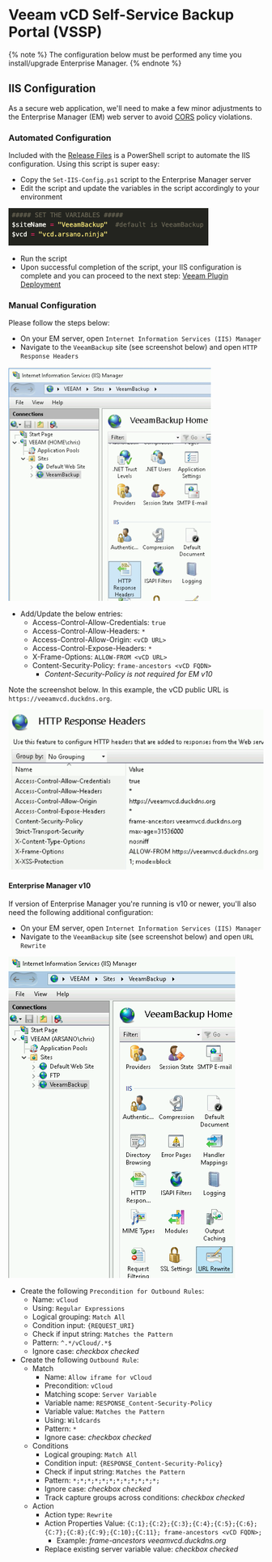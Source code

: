 # Veeam vCD Self-Service Backup Portal (VSSP)

{% note %}
The configuration below must be performed any time you install/upgrade Enterprise Manager.
{% endnote %}

## IIS Configuration

As a secure web application, we'll need to make a few minor adjustments to the Enterprise Manager (EM) web server to avoid [CORS](https://en.wikipedia.org/wiki/Cross-origin_resource_sharing) policy violations.

### Automated Configuration

Included with the [Release Files](https://github.com/VeeamHub/veeam-plugin-for-vcd/releases/latest) is a PowerShell script to automate the IIS configuration. Using this script is super easy:

* Copy the `Set-IIS-Config.ps1` script to the Enterprise Manager server
* Edit the script and update the variables in the script accordingly to your environment

![IIS Configuration Script](images/iis-configuration-script.png)

* Run the script
* Upon successful completion of the script, your IIS configuration is complete and you can proceed to the next step: [Veeam Plugin Deployment](plugin-deployment-methods.html)

### Manual Configuration

Please follow the steps below:

* On your EM server, open `Internet Information Services (IIS) Manager`
* Navigate to the `VeeamBackup` site (see screenshot below) and open `HTTP Response Headers`

![IIS Veeam Site](images/iis-veeam.png)

* Add/Update the below entries:
  * Access-Control-Allow-Credentials: `true`
  * Access-Control-Allow-Headers: `*`
  * Access-Control-Allow-Origin: `<vCD URL>`
  * Access-Control-Expose-Headers: `*`
  * X-Frame-Options: `ALLOW-FROM <vCD URL>`
  * Content-Security-Policy: `frame-ancestors <vCD FQDN>`
    * _Content-Security-Policy is not required for EM v10_

Note the screenshot below. In this example, the vCD public URL is `https://veeamvcd.duckdns.org`.

![IIS HTTP Headers](images/iis-http-headers.png)

#### Enterprise Manager v10

If version of Enterprise Manager you're running is v10 or newer, you'll also need the following additional configuration:

* On your EM server, open `Internet Information Services (IIS) Manager`
* Navigate to the `VeeamBackup` site (see screenshot below) and open `URL Rewrite`

![IIS Veeam Site URL Rewrite](images/iis-veeam-url-rewrite.png)

* Create the following `Precondition for Outbound Rules`:
  * Name: `vCloud`
  * Using: `Regular Expressions`
  * Logical grouping: `Match All`
  * Condition input: `{REQUEST_URI}`
  * Check if input string: `Matches the Pattern`
  * Pattern: `^.*/vCloud/.*$`
  * Ignore case: _checkbox checked_
* Create the following `Outbound Rule`:
  * Match
    * Name: `Allow iframe for vCloud`
    * Precondition: `vCloud`
    * Matching scope: `Server Variable`
    * Variable name: `RESPONSE_Content-Security-Policy`
    * Variable value: `Matches the Pattern`
    * Using: `Wildcards`
    * Pattern: `*`
    * Ignore case: _checkbox checked_
  * Conditions
    * Logical grouping: `Match All`
    * Condition input: `{RESPONSE_Content-Security-Policy}`
    * Check if input string: `Matches the Pattern`
    * Pattern: `*;*;*;*;*;*;*;*;*;*;*;*;`
    * Ignore case: _checkbox checked_
    * Track capture groups across conditions: _checkbox checked_
  * Action
    * Action type: `Rewrite`
    * Action Properties Value: `{C:1};{C:2};{C:3};{C:4};{C:5};{C:6};{C:7};{C:8};{C:9};{C:10};{C:11}; frame-ancestors <vCD FQDN>;`
      * Example: _frame-ancestors veeamvcd.duckdns.org_
    * Replace existing server variable value: _checkbox checked_
